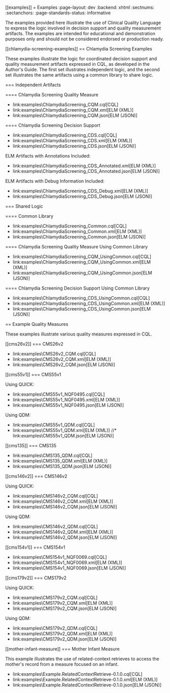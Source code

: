[[examples]]
= Examples
:page-layout: dev
:backend: xhtml
:sectnums:
:sectanchors:
:page-standards-status: informative
  
The examples provided here illustrate the use of Clinical Quality Language to express the logic involved in decision support and quality measurement artifacts. The examples are intended for educational and demonstration purposes only and should not be considered endorsed or production ready.

[[chlamydia-screening-examples]]
== Chlamydia Screening Examples

These examples illustrate the logic for coordinated decision support and quality measurement artifacts expressed in CQL, as developed in the Author's Guide. The first set illustrates independent logic, and the second set illustrates the same artifacts using a common library to share logic.

=== Independent Artifacts

==== Chlamydia Screening Quality Measure

* link:examples\ChlamydiaScreening_CQM.cql[CQL]
* link:examples\ChlamydiaScreening_CQM.xml[ELM (XML)]
* link:examples\ChlamydiaScreening_CQM.json[ELM (JSON)]

==== Chlamydia Screening Decision Support

* link:examples\ChlamydiaScreening_CDS.cql[CQL]
* link:examples\ChlamydiaScreening_CDS.xml[ELM (XML)]
* link:examples\ChlamydiaScreening_CDS.json[ELM (JSON)]

ELM Artifacts with Annotations Included:
  
* link:examples\ChlamydiaScreening_CDS_Annotated.xml[ELM (XML)]
* link:examples\ChlamydiaScreening_CDS_Annotated.json[ELM (JSON)]

ELM Artifacts with Debug Information Included:

* link:examples\ChlamydiaScreening_CDS_Debug.xml[ELM (XML)]
* link:examples\ChlamydiaScreening_CDS_Debug.json[ELM (JSON)]

=== Shared Logic

==== Common Library

* link:examples\ChlamydiaScreening_Common.cql[CQL]
* link:examples\ChlamydiaScreening_Common.xml[ELM (XML)]
* link:examples\ChlamydiaScreening_Common.json[ELM (JSON)]

==== Chlamydia Screening Quality Measure Using Common Library

* link:examples\ChlamydiaScreening_CQM_UsingCommon.cql[CQL]
* link:examples\ChlamydiaScreening_CQM_UsingCommon.xml[ELM (XML)]
* link:examples\ChlamydiaScreening_CQM_UsingCommon.json[ELM (JSON)]

==== Chlamydia Screening Decision Support Using Common Library

* link:examples\ChlamydiaScreening_CDS_UsingCommon.cql[CQL]
* link:examples\ChlamydiaScreening_CDS_UsingCommon.xml[ELM (XML)]
* link:examples\ChlamydiaScreening_CDS_UsingCommon.json[ELM (JSON)]

== Example Quality Measures

These examples illustrate various quality measures expressed in CQL.

[[cms26v2]]
=== CMS26v2

* link:examples\CMS26v2_CQM.cql[CQL]
* link:examples\CMS26v2_CQM.xml[ELM (XML)]
* link:examples\CMS26v2_CQM.json[ELM (JSON)]

[[cms55v1]]
=== CMS55v1

Using QUICK:
  
* link:examples\CMS55v1_NQF0495.cql[CQL]
* link:examples\CMS55v1_NQF0495.xml[ELM (XML)]
* link:examples\CMS55v1_NQF0495.json[ELM (JSON)]

Using QDM:
  
* link:examples\CMS55v1_QDM.cql[CQL]
* link:examples\CMS55v1_QDM.xml[ELM (XML)]
//* link:examples\CMS55v1_QDM.json[ELM (JSON)]

[[cms135]]
=== CMS135

* link:examples\CMS135_QDM.cql[CQL]
* link:examples\CMS135_QDM.xml[ELM (XML)]
* link:examples\CMS135_QDM.json[ELM (JSON)]

[[cms146v2]]
=== CMS146v2

Using QUICK:
  
* link:examples\CMS146v2_CQM.cql[CQL]
* link:examples\CMS146v2_CQM.xml[ELM (XML)]
* link:examples\CMS146v2_CQM.json[ELM (JSON)]

Using QDM:
  
* link:examples\CMS146v2_QDM.cql[CQL]
* link:examples\CMS146v2_QDM.xml[ELM (XML)]
* link:examples\CMS146v2_QDM.json[ELM (JSON)]

[[cms154v1]]
=== CMS154v1

* link:examples\CMS154v1_NQF0069.cql[CQL]
* link:examples\CMS154v1_NQF0069.xml[ELM (XML)]
* link:examples\CMS154v1_NQF0069.json[ELM (JSON)]

[[cms179v2]]
=== CMS179v2

Using QUICK:

* link:examples\CMS179v2_CQM.cql[CQL]
* link:examples\CMS179v2_CQM.xml[ELM (XML)]
* link:examples\CMS179v2_CQM.json[ELM (JSON)]
  
Using QDM:
  
* link:examples\CMS179v2_QDM.cql[CQL]
* link:examples\CMS179v2_QDM.xml[ELM (XML)]
* link:examples\CMS179v2_QDM.json[ELM (JSON)]
  
[[mother-infant-measure]]
=== Mother Infant Measure

This example illustrates the use of related-context retrieves to access the
mother's record from a measure focused on an infant.

* link:examples\Example.RelatedContextRetrieve-0.1.0.cql[CQL]
* link:examples\Example.RelatedContextRetrieve-0.1.0.xml[ELM (XML)]
* link:examples\Example.RelatedContextRetrieve-0.1.0.json[ELM (JSON)]
